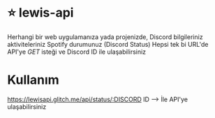 # ⭐ lewis-api
 Herhangi bir web uygulamanıza yada projenizde, Discord bilgileriniz aktiviteleriniz Spotify durumunuz (Discord Status) Hepsi tek bi URL'de API'ye _GET_ isteği ve Discord ID ile ulaşabilirsiniz
 
 # **Kullanım**

https://lewisapi.glitch.me/api/status/:DISCORD ID --> İle API'ye ulaşabilirsiniz

